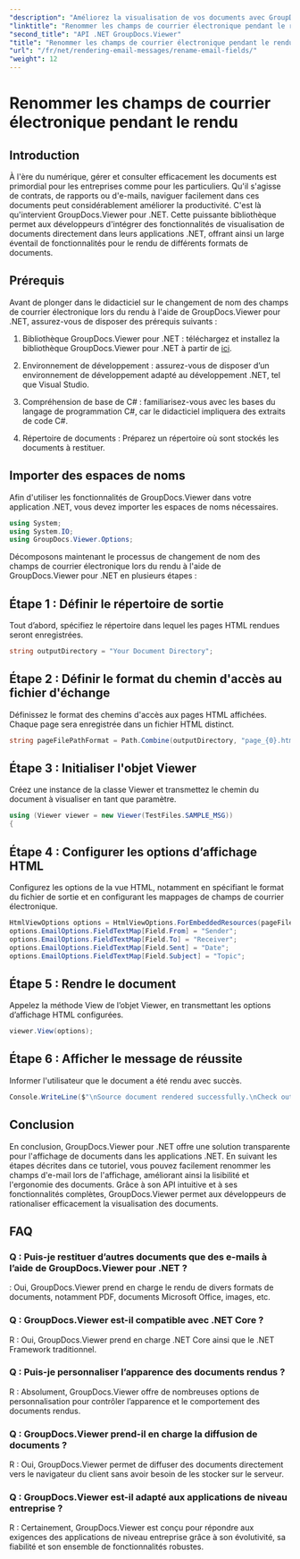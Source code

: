 ```yaml
---
"description": "Améliorez la visualisation de vos documents avec GroupDocs.Viewer pour .NET. Affichez et personnalisez vos e-mails en toute simplicité."
"linktitle": "Renommer les champs de courrier électronique pendant le rendu"
"second_title": "API .NET GroupDocs.Viewer"
"title": "Renommer les champs de courrier électronique pendant le rendu"
"url": "/fr/net/rendering-email-messages/rename-email-fields/"
"weight": 12
---
```


# Renommer les champs de courrier électronique pendant le rendu

## Introduction

À l'ère du numérique, gérer et consulter efficacement les documents est primordial pour les entreprises comme pour les particuliers. Qu'il s'agisse de contrats, de rapports ou d'e-mails, naviguer facilement dans ces documents peut considérablement améliorer la productivité. C'est là qu'intervient GroupDocs.Viewer pour .NET. Cette puissante bibliothèque permet aux développeurs d'intégrer des fonctionnalités de visualisation de documents directement dans leurs applications .NET, offrant ainsi un large éventail de fonctionnalités pour le rendu de différents formats de documents.

## Prérequis

Avant de plonger dans le didacticiel sur le changement de nom des champs de courrier électronique lors du rendu à l'aide de GroupDocs.Viewer pour .NET, assurez-vous de disposer des prérequis suivants :

1. Bibliothèque GroupDocs.Viewer pour .NET : téléchargez et installez la bibliothèque GroupDocs.Viewer pour .NET à partir de [ici](https://releases.groupdocs.com/viewer/net/).

2. Environnement de développement : assurez-vous de disposer d’un environnement de développement adapté au développement .NET, tel que Visual Studio.

3. Compréhension de base de C# : familiarisez-vous avec les bases du langage de programmation C#, car le didacticiel impliquera des extraits de code C#.

4. Répertoire de documents : Préparez un répertoire où sont stockés les documents à restituer.

## Importer des espaces de noms

Afin d'utiliser les fonctionnalités de GroupDocs.Viewer dans votre application .NET, vous devez importer les espaces de noms nécessaires.

```csharp
using System;
using System.IO;
using GroupDocs.Viewer.Options;
```

Décomposons maintenant le processus de changement de nom des champs de courrier électronique lors du rendu à l'aide de GroupDocs.Viewer pour .NET en plusieurs étapes :

## Étape 1 : Définir le répertoire de sortie

Tout d’abord, spécifiez le répertoire dans lequel les pages HTML rendues seront enregistrées.

```csharp
string outputDirectory = "Your Document Directory";
```

## Étape 2 : Définir le format du chemin d'accès au fichier d'échange

Définissez le format des chemins d'accès aux pages HTML affichées. Chaque page sera enregistrée dans un fichier HTML distinct.

```csharp
string pageFilePathFormat = Path.Combine(outputDirectory, "page_{0}.html");
```

## Étape 3 : Initialiser l'objet Viewer

Créez une instance de la classe Viewer et transmettez le chemin du document à visualiser en tant que paramètre.

```csharp
using (Viewer viewer = new Viewer(TestFiles.SAMPLE_MSG))
{
```

## Étape 4 : Configurer les options d’affichage HTML

Configurez les options de la vue HTML, notamment en spécifiant le format du fichier de sortie et en configurant les mappages de champs de courrier électronique.

```csharp
HtmlViewOptions options = HtmlViewOptions.ForEmbeddedResources(pageFilePathFormat);
options.EmailOptions.FieldTextMap[Field.From] = "Sender";
options.EmailOptions.FieldTextMap[Field.To] = "Receiver";
options.EmailOptions.FieldTextMap[Field.Sent] = "Date";
options.EmailOptions.FieldTextMap[Field.Subject] = "Topic";
```

## Étape 5 : Rendre le document

Appelez la méthode View de l’objet Viewer, en transmettant les options d’affichage HTML configurées.

```csharp
viewer.View(options);
```

## Étape 6 : Afficher le message de réussite

Informer l'utilisateur que le document a été rendu avec succès.

```csharp
Console.WriteLine($"\nSource document rendered successfully.\nCheck output in {outputDirectory}.");
```

## Conclusion

En conclusion, GroupDocs.Viewer pour .NET offre une solution transparente pour l'affichage de documents dans les applications .NET. En suivant les étapes décrites dans ce tutoriel, vous pouvez facilement renommer les champs d'e-mail lors de l'affichage, améliorant ainsi la lisibilité et l'ergonomie des documents. Grâce à son API intuitive et à ses fonctionnalités complètes, GroupDocs.Viewer permet aux développeurs de rationaliser efficacement la visualisation des documents.

## FAQ

### Q : Puis-je restituer d’autres documents que des e-mails à l’aide de GroupDocs.Viewer pour .NET ?

: Oui, GroupDocs.Viewer prend en charge le rendu de divers formats de documents, notamment PDF, documents Microsoft Office, images, etc.

### Q : GroupDocs.Viewer est-il compatible avec .NET Core ?

R : Oui, GroupDocs.Viewer prend en charge .NET Core ainsi que le .NET Framework traditionnel.

### Q : Puis-je personnaliser l’apparence des documents rendus ?

R : Absolument, GroupDocs.Viewer offre de nombreuses options de personnalisation pour contrôler l’apparence et le comportement des documents rendus.

### Q : GroupDocs.Viewer prend-il en charge la diffusion de documents ?

R : Oui, GroupDocs.Viewer permet de diffuser des documents directement vers le navigateur du client sans avoir besoin de les stocker sur le serveur.

### Q : GroupDocs.Viewer est-il adapté aux applications de niveau entreprise ?

R : Certainement, GroupDocs.Viewer est conçu pour répondre aux exigences des applications de niveau entreprise grâce à son évolutivité, sa fiabilité et son ensemble de fonctionnalités robustes.